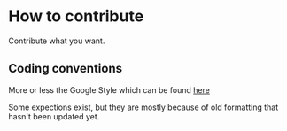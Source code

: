 # How to contribute

Contribute what you want.


## Coding conventions

More or less the Google Style which can be found [here](https://google.github.io/styleguide/cppguide.html) 

Some expections exist, but they are mostly because of old formatting that hasn't been updated yet. 

